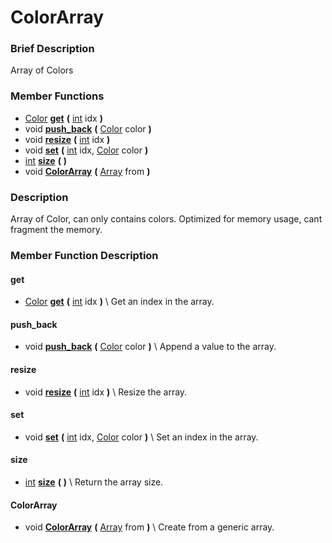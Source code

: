 #  ColorArray  

###  Brief Description  
Array of Colors

###  Member Functions 
  * [Color](class_color)  **[get](#get)**  **(** [int](class_int) idx  **)**
  * void  **[push_back](#push_back)**  **(** [Color](class_color) color  **)**
  * void  **[resize](#resize)**  **(** [int](class_int) idx  **)**
  * void  **[set](#set)**  **(** [int](class_int) idx, [Color](class_color) color  **)**
  * [int](class_int)  **[size](#size)**  **(** **)**
  * void  **[ColorArray](#ColorArray)**  **(** [Array](class_array) from  **)**

###  Description  
Array of Color, can only contains colors. Optimized for memory usage, cant fragment the memory.

###  Member Function Description  

#### <a name="get">get</a>
  * [Color](class_color)  **[get](#get)**  **(** [int](class_int) idx  **)**
\\
Get an index in the array.

#### <a name="push_back">push_back</a>
  * void  **[push_back](#push_back)**  **(** [Color](class_color) color  **)**
\\
Append a value to the array.

#### <a name="resize">resize</a>
  * void  **[resize](#resize)**  **(** [int](class_int) idx  **)**
\\
Resize the array.

#### <a name="set">set</a>
  * void  **[set](#set)**  **(** [int](class_int) idx, [Color](class_color) color  **)**
\\
Set an index in the array.

#### <a name="size">size</a>
  * [int](class_int)  **[size](#size)**  **(** **)**
\\
Return the array size.

#### <a name="ColorArray">ColorArray</a>
  * void  **[ColorArray](#ColorArray)**  **(** [Array](class_array) from  **)**
\\
Create from a generic array.
